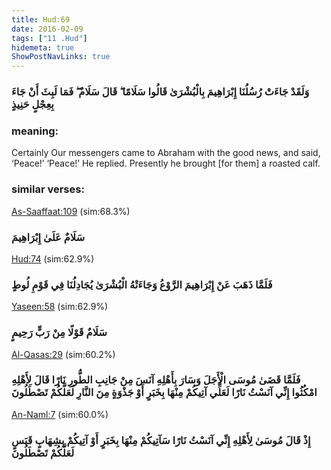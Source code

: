 ```yaml
---
title: Hud:69
date: 2016-02-09
tags: ["11 .Hud"]
hidemeta: true 
ShowPostNavLinks: true 
---
```

### وَلَقَدْ جَاءَتْ رُسُلُنَا إِبْرَاهِيمَ بِالْبُشْرَىٰ قَالُوا سَلَامًا ۖ قَالَ سَلَامٌ ۖ فَمَا لَبِثَ أَنْ جَاءَ بِعِجْلٍ حَنِيذٍ
### meaning: 
Certainly Our messengers came to Abraham with the good news, and said, ‘Peace!’ ‘Peace!’ He replied. Presently he brought [for them] a roasted calf.
### similar verses: 

[As-Saaffaat:109](/37/109) (sim:68.3%)

### سَلَامٌ عَلَىٰ إِبْرَاهِيمَ

[Hud:74](/11/74) (sim:62.9%)

### فَلَمَّا ذَهَبَ عَنْ إِبْرَاهِيمَ الرَّوْعُ وَجَاءَتْهُ الْبُشْرَىٰ يُجَادِلُنَا فِي قَوْمِ لُوطٍ

[Yaseen:58](/36/58) (sim:62.9%)

### سَلَامٌ قَوْلًا مِنْ رَبٍّ رَحِيمٍ

[Al-Qasas:29](/28/29) (sim:60.2%)

### فَلَمَّا قَضَىٰ مُوسَى الْأَجَلَ وَسَارَ بِأَهْلِهِ آنَسَ مِنْ جَانِبِ الطُّورِ نَارًا قَالَ لِأَهْلِهِ امْكُثُوا إِنِّي آنَسْتُ نَارًا لَعَلِّي آتِيكُمْ مِنْهَا بِخَبَرٍ أَوْ جَذْوَةٍ مِنَ النَّارِ لَعَلَّكُمْ تَصْطَلُونَ

[An-Naml:7](/27/7) (sim:60.0%)

### إِذْ قَالَ مُوسَىٰ لِأَهْلِهِ إِنِّي آنَسْتُ نَارًا سَآتِيكُمْ مِنْهَا بِخَبَرٍ أَوْ آتِيكُمْ بِشِهَابٍ قَبَسٍ لَعَلَّكُمْ تَصْطَلُونَ
